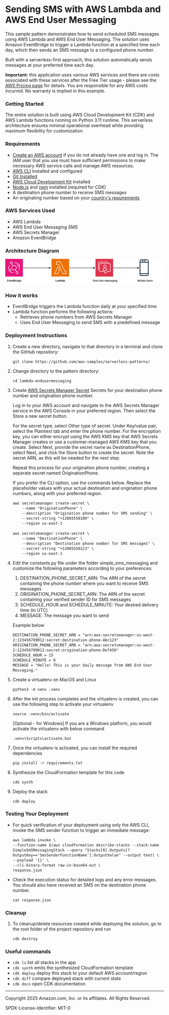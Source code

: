 # Sending SMS with AWS Lambda and AWS End User Messaging

This sample pattern demonstrates how to send scheduled SMS messages using AWS Lambda and AWS End User Messaging. The solution uses Amazon EventBridge to trigger a Lambda function at a specified time each day, which then sends an SMS message to a configured phone number.

Built with a serverless-first approach, this solution automatically sends messages at your preferred time each day.
 
**Important:** this application uses various AWS services and there are costs associated with these services after the Free Tier usage - please see the [AWS Pricing page](https://aws.amazon.com/pricing/) for details. You are responsible for any AWS costs incurred. No warranty is implied in this example.

### Getting Started

The entire solution is built using AWS Cloud Development Kit (CDK) and AWS Lambda functions running on Python 3.11 runtime. This serverless architecture ensures minimal operational overhead while providing maximum flexibility for customization.

### Requirements

* [Create an AWS account](https://portal.aws.amazon.com/gp/aws/developer/registration/index.html) if you do not already have one and log in. The IAM user that you use must have sufficient permissions to make necessary AWS service calls and manage AWS resources.
* [AWS CLI](https://docs.aws.amazon.com/cli/latest/userguide/install-cliv2.html) installed and configured
* [Git Installed](https://git-scm.com/book/en/v2/Getting-Started-Installing-Git)
* [AWS Cloud Development Kit](https://docs.aws.amazon.com/cdk/v2/guide/getting_started.html) installed
* [Node.js](https://nodejs.org/en) and [npm](https://www.npmjs.com/) installed (required for CDK)
* A destination phone number to receive SMS messages
* An originating number based on your [country's requirements](https://docs.aws.amazon.com/sms-voice/latest/userguide/phone-numbers-sms-by-country.html)

### AWS Services Used

* AWS Lambda
* AWS End User Messaging SMS
* AWS Secrets Manager
* Amazon EventBridge

### Architecture Diagram

![Lambda End User Messaging Architecture](images/lambda_endusermessaging.png)

### How it works

* EventBridge triggers the Lambda function daily at your specified time
* Lambda function performs the following actions:
    * Retrieves phone numbers from AWS Secrets Manager
    * Uses End User Messaging to send SMS with a predefined message

### Deployment Instructions

1. Create a new directory, navigate to that directory in a terminal and clone the GitHub repository:
    ``` 
    git clone https://github.com/aws-samples/serverless-patterns/
    ```
2. Change directory to the pattern directory:
    ```
    cd lambda-endusermessaging
    ```

3. Create [AWS Secrets Manager Secret](https://docs.aws.amazon.com/secretsmanager/latest/userguide/create_secret.html) Secrets for your destination phone number and origination phone number. 

    Log in to your AWS account and navigate to the AWS Secrets Manager service in the AWS Console in your preferred region. Then select the Store a new secret button.

    For the secret type, select Other type of secret. Under Key/value pair, select the Plaintext tab and enter the phone number. For the encryption key, you can either encrypt using the AWS KMS key that AWS Secrets Manager creates or use a customer-managed AWS KMS key that you create. Select Next, provide the secret name as DestinationPhone, select Next, and click the Store button to create the secret. Note the secret ARN, as this will be needed for the next step.

    Repeat this process for your origination phone number, creating a separate secret named OriginationPhone.

    If you prefer the CLI option, use the commands below. Replace the placeholder values with your actual destination and origination phone numbers, along with your preferred region. 

    ```
    aws secretsmanager create-secret \
        --name "OriginationPhone" \
        --description "Origination phone number for SMS sending" \
        --secret-string "+12065550100" \
        --region us-east-1

    aws secretsmanager create-secret \
        --name "DestinationPhone" \
        --description "Destination phone number for SMS messages" \
        --secret-string "+12065550123" \
        --region us-east-1
    ```
 
4. Edit the constants.py file under the folder simple_sms_messaging and customize the following parameters according to your preferences:
    1. DESTINATION_PHONE_SECRET_ARN: The ARN of the secret containing the phone number where you want to receive SMS messages
    2. ORIGINATION_PHONE_SECRET_ARN: The ARN of the secret containing your verified sender ID for SMS messages
    3. SCHEDULE_HOUR and SCHEDULE_MINUTE: Your desired delivery time (in UTC)
    4. MESSAGE: The message you want to send

    Example below 

    ```
    DESTINATION_PHONE_SECRET_ARN = "arn:aws:secretsmanager:us-west-2:123456789012:secret:destination-phone-Abc123"
    ORIGINATION_PHONE_SECRET_ARN = "arn:aws:secretsmanager:us-west-2:123456789012:secret:origination-phone-Def456"
    SCHEDULE_HOUR = 15
    SCHEDULE_MINUTE = 0
    MESSAGE = "Hello! This is your daily message from AWS End User Messaging."
    ```

5. Create a virtualenv on MacOS and Linux 
    ``` 
    python3 -m venv .venv
    ```
6. After the init process completes and the virtualenv is created, you can use the following step to activate your virtualenv
    ```
    source .venv/bin/activate
    ```
    [Optional - for Windows] If you are a Windows platform, you would activate the virtualenv with below command

    ```
    .venv\Scripts\activate.bat
    ```
7. Once the virtualenv is activated, you can install the required dependencies  
    ``` 
    pip install -r requirements.txt
    ```
8. Synthesize the CloudFormation template for this code 
    ```
    cdk synth
    ```
9. Deploy the stack

    ```
    cdk deploy
    ```
### Testing Your Deployment

* For quick verification of your deployment using only the AWS CLI, invoke the SMS sender function to trigger an immediate message:

    ```
   aws lambda invoke \
    --function-name $(aws cloudformation describe-stacks --stack-name SimpleSmSMessagingStack --query "Stacks[0].Outputs[?OutputKey=='SmsSenderFunctionName'].OutputValue" --output text) \
    --payload '{}' \
    --cli-binary-format raw-in-base64-out \
    response.json

    ```

* Check the execution status for detailed logs and any error messages. You should also have received an SMS on the destination phone number.

    ```
    cat response.json
    ```

### Cleanup
 
1. To cleanup/delete resources created while deploying the solution, go to the root folder of the project repository and run 
    ```
    cdk destroy
    ```

### Useful commands

 * `cdk ls`          list all stacks in the app
 * `cdk synth`       emits the synthesized CloudFormation template
 * `cdk deploy`      deploy this stack to your default AWS account/region
 * `cdk diff`        compare deployed stack with current state
 * `cdk docs`        open CDK documentation

------
Copyright 2025 Amazon.com, Inc. or its affiliates. All Rights Reserved.

SPDX-License-Identifier: MIT-0